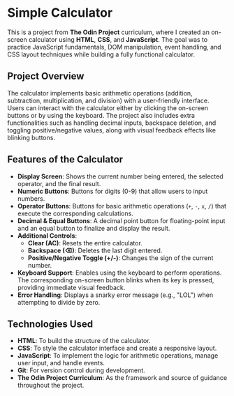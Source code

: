 # Simple Calculator

This is a project from **The Odin Project** curriculum, where I created an on-screen calculator using **HTML**, **CSS**, and **JavaScript**. The goal was to practice JavaScript fundamentals, DOM manipulation, event handling, and CSS layout techniques while building a fully functional calculator.

## Project Overview

The calculator implements basic arithmetic operations (addition, subtraction, multiplication, and division) with a user-friendly interface. Users can interact with the calculator either by clicking the on-screen buttons or by using the keyboard. The project also includes extra functionalities such as handling decimal inputs, backspace deletion, and toggling positive/negative values, along with visual feedback effects like blinking buttons.

## Features of the Calculator

- **Display Screen**: Shows the current number being entered, the selected operator, and the final result.
- **Numeric Buttons**: Buttons for digits (0-9) that allow users to input numbers.
- **Operator Buttons**: Buttons for basic arithmetic operations (`+`, `-`, `x`, `/`) that execute the corresponding calculations.
- **Decimal & Equal Buttons**: A decimal point button for floating-point input and an equal button to finalize and display the result.
- **Additional Controls**: 
  - **Clear (AC)**: Resets the entire calculator.
  - **Backspace (⌫)**: Deletes the last digit entered.
  - **Positive/Negative Toggle (+/-)**: Changes the sign of the current number.
- **Keyboard Support**: Enables using the keyboard to perform operations. The corresponding on-screen button blinks when its key is pressed, providing immediate visual feedback.
- **Error Handling**: Displays a snarky error message (e.g., "LOL") when attempting to divide by zero.

## Technologies Used

- **HTML**: To build the structure of the calculator.
- **CSS**: To style the calculator interface and create a responsive layout.
- **JavaScript**: To implement the logic for arithmetic operations, manage user input, and handle events.
- **Git**: For version control during development.
- **The Odin Project Curriculum**: As the framework and source of guidance throughout the project.

